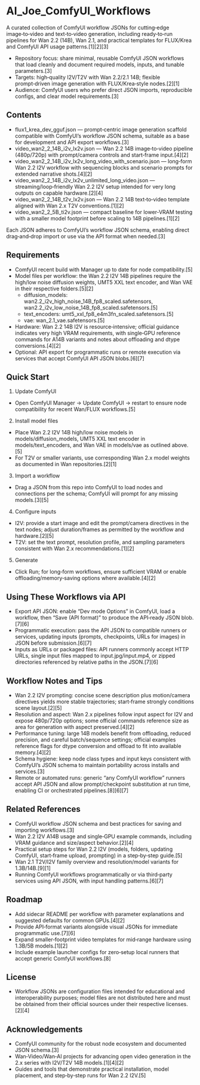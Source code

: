 # AI_Joe_ComfyUI_Workflows

A curated collection of ComfyUI workflow JSONs for cutting‑edge image‑to‑video and text‑to‑video generation, including ready‑to‑run pipelines for Wan 2.2 (14B), Wan 2.1, and practical templates for FLUX/Krea and ComfyUI API usage patterns.[1][2][3]

- Repository focus: share minimal, reusable ComfyUI JSON workflows that load cleanly and document required models, inputs, and tunable parameters.[3]
- Targets: high‑quality I2V/T2V with Wan 2.2/2.1 14B; flexible prompt‑driven image generation with FLUX/Krea‑style nodes.[2][1]
- Audience: ComfyUI users who prefer direct JSON imports, reproducible configs, and clear model requirements.[3]

## Contents

- flux1_krea_dev_gguf.json — prompt‑centric image generation scaffold compatible with ComfyUI’s workflow JSON schema, suitable as a base for development and API export workflows.[3]
- video_wan2_2_14B_i2v_lx2v.json — Wan 2.2 14B image‑to‑video pipeline (480p/720p) with prompt/camera controls and start‑frame input.[4][2]
- video_wan2_2_14B_i2v_lx2v_long_video_with_scenario.json — long‑form Wan 2.2 I2V workflow with sequencing blocks and scenario prompts for extended narrative shots.[4][2]
- video_wan2_2_14B_i2v_lx2v_unlimited_long_video.json — streaming/loop‑friendly Wan 2.2 I2V setup intended for very long outputs on capable hardware.[2][4]
- video_wan2_2_14B_t2v_lx2v.json — Wan 2.2 14B text‑to‑video template aligned with Wan 2.x T2V conventions.[1][2]
- video_wan2_2_5B_ti2v.json — compact baseline for lower‑VRAM testing with a smaller model footprint before scaling to 14B pipelines.[1][2]

Each JSON adheres to ComfyUI’s workflow JSON schema, enabling direct drag‑and‑drop import or use via the API format when needed.[3]

## Requirements

- ComfyUI recent build with Manager up to date for node compatibility.[5]
- Model files per workflow: the Wan 2.2 I2V 14B pipelines require the high/low noise diffusion weights, UMT5 XXL text encoder, and Wan VAE in their respective folders.[5][2]
  - diffusion_models: wan2.2_i2v_high_noise_14B_fp8_scaled.safetensors, wan2.2_i2v_low_noise_14B_fp8_scaled.safetensors.[5]
  - text_encoders: umt5_xxl_fp8_e4m3fn_scaled.safetensors.[5]
  - vae: wan_2.1_vae.safetensors.[5]
- Hardware: Wan 2.2 14B I2V is resource‑intensive; official guidance indicates very high VRAM requirements, with single‑GPU reference commands for A14B variants and notes about offloading and dtype conversions.[4][2]
- Optional: API export for programmatic runs or remote execution via services that accept ComfyUI API JSON blobs.[6][7]

## Quick Start

1) Update ComfyUI  
- Open ComfyUI Manager → Update ComfyUI → restart to ensure node compatibility for recent Wan/FLUX workflows.[5]

2) Install model files  
- Place Wan 2.2 I2V 14B high/low noise models in models/diffusion_models, UMT5 XXL text encoder in models/text_encoders, and Wan VAE in models/vae as outlined above.[5]
- For T2V or smaller variants, use corresponding Wan 2.x model weights as documented in Wan repositories.[2][1]

3) Import a workflow  
- Drag a JSON from this repo into ComfyUI to load nodes and connections per the schema; ComfyUI will prompt for any missing models.[3][5]

4) Configure inputs  
- I2V: provide a start image and edit the prompt/camera directives in the text nodes; adjust duration/frames as permitted by the workflow and hardware.[2][5]
- T2V: set the text prompt, resolution profile, and sampling parameters consistent with Wan 2.x recommendations.[1][2]

5) Generate  
- Click Run; for long‑form workflows, ensure sufficient VRAM or enable offloading/memory‑saving options where available.[4][2]

## Using These Workflows via API

- Export API JSON: enable “Dev mode Options” in ComfyUI, load a workflow, then “Save (API format)” to produce the API‑ready JSON blob.[7][6]
- Programmatic execution: pass the API JSON to compatible runners or services, updating inputs (prompts, checkpoints, URLs for images) in JSON before submission.[6][7]
- Inputs as URLs or packaged files: API runners commonly accept HTTP URLs, single input files mapped to input.jpg/input.mp4, or zipped directories referenced by relative paths in the JSON.[7][6]

## Workflow Notes and Tips

- Wan 2.2 I2V prompting: concise scene description plus motion/camera directives yields more stable trajectories; start‑frame strongly conditions scene layout.[2][5]
- Resolution and aspect: Wan 2.x pipelines follow input aspect for I2V and expose 480p/720p options; some official commands reference size as area for generation with aspect preserved.[4][2]
- Performance tuning: large 14B models benefit from offloading, reduced precision, and careful batch/sequence settings; official examples reference flags for dtype conversion and offload to fit into available memory.[4][2]
- Schema hygiene: keep node class types and input keys consistent with ComfyUI’s JSON schema to maintain portability across installs and services.[3]
- Remote or automated runs: generic “any ComfyUI workflow” runners accept API JSON and allow prompt/checkpoint substitution at run time, enabling CI or orchestrated pipelines.[8][6][7]

## Related References

- ComfyUI workflow JSON schema and best practices for saving and importing workflows.[3]
- Wan 2.2 I2V A14B usage and single‑GPU example commands, including VRAM guidance and size/aspect behavior.[2][4]
- Practical setup steps for Wan 2.2 I2V (models, folders, updating ComfyUI, start‑frame upload, prompting) in a step‑by‑step guide.[5]
- Wan 2.1 T2V/I2V family overview and resolution/model variants for 1.3B/14B.[9][1]
- Running ComfyUI workflows programmatically or via third‑party services using API JSON, with input handling patterns.[6][7]

## Roadmap

- Add sidecar README per workflow with parameter explanations and suggested defaults for common GPUs.[4][2]
- Provide API‑format variants alongside visual JSONs for immediate programmatic use.[7][6]
- Expand smaller‑footprint video templates for mid‑range hardware using 1.3B/5B models.[1][2]
- Include example launcher configs for zero‑setup local runners that accept generic ComfyUI workflows.[8]

## License

- Workflow JSONs are configuration files intended for educational and interoperability purposes; model files are not distributed here and must be obtained from their official sources under their respective licenses.[2][4]

## Acknowledgements

- ComfyUI community for the robust node ecosystem and documented JSON schema.[3]
- Wan‑Video/Wan‑AI projects for advancing open video generation in the 2.x series with I2V/T2V 14B models.[1][4][2]
- Guides and tools that demonstrate practical installation, model placement, and step‑by‑step runs for Wan 2.2 I2V.[5]
